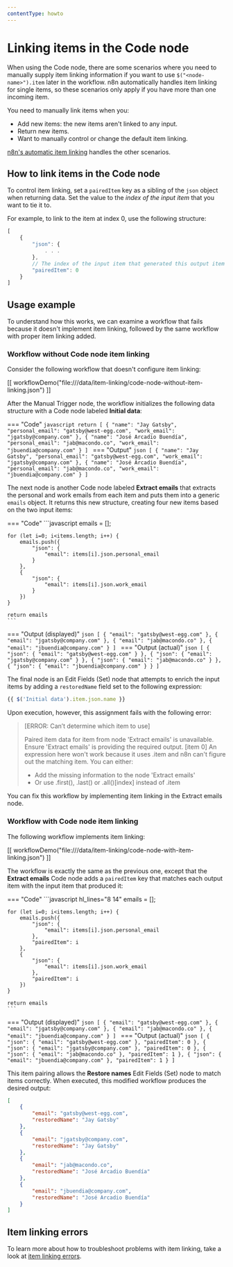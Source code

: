 ```yaml
---
contentType: howto
---
```


<!-- vale off -->

# Linking items in the Code node

When using the Code node, there are some scenarios where you need to manually supply item linking information if you want to use `$("<node-name>").item` later in the workflow. n8n automatically handles item linking for single items, so these scenarios only apply if you have more than one incoming item.

You need to manually link items when you:

* Add new items: the new items aren't linked to any input.
* Return new items.
* Want to manually control or change the default item linking.

[n8n's automatic item linking](/data/referencing-data/item-linking.md#automatic-item-linking) handles the other scenarios.

## How to link items in the Code node

To control item linking, set a `pairedItem` key as a sibling of the `json` object when returning data. Set the value to the *index of the input item* that you want to tie it to.

For example, to link to the item at index 0, use the following structure:

```javascript
[
	{
		"json": {
			. . . 
		},
		// The index of the input item that generated this output item
		"pairedItem": 0
	}
]
```


## Usage example

To understand how this works, we can examine a workflow that fails because it doesn't implement item linking, followed by the same workflow with proper item linking added.

### Workflow without Code node item linking

Consider the following workflow that doesn't configure item linking:

[[ workflowDemo("file:///data/item-linking/code-node-without-item-linking.json") ]]

After the Manual Trigger node, the workflow initializes the following data structure with a Code node labeled **Initial data**:

=== "Code"
	```javascript
	return [
		{
			"name": "Jay Gatsby",
			"personal_email": "gatsby@west-egg.com",
			"work_email": "jgatsby@company.com"
		},
		{
			"name": "José Arcadio Buendía",
			"personal_email": "jab@macondo.co",
			"work_email": "jbuendia@company.com"
		}
	]
	```
=== "Output"
	```json
	[
		{
			"name": "Jay Gatsby",
			"personal_email": "gatsby@west-egg.com",
			"work_email": "jgatsby@company.com"
		},
		{
			"name": "José Arcadio Buendía",
			"personal_email": "jab@macondo.co",
			"work_email": "jbuendia@company.com"
		}
	]
	```

The next node is another Code node labeled **Extract emails** that extracts the personal and work emails from each item and puts them into a generic `emails` object. It returns this new structure, creating four new items based on the two input items:

=== "Code"
	```javascript
	emails = [];

	for (let i=0; i<items.length; i++) {
		emails.push({
			"json": {
				"email": items[i].json.personal_email
			}
		},
		{
			"json": {
				"email": items[i].json.work_email
			}
		})
	}

	return emails
	```
=== "Output (displayed)"
	```json
	[
		{
			"email": "gatsby@west-egg.com"
		},
		{
			"email": "jgatsby@company.com"
		},
		{
			"email": "jab@macondo.co"
		},
		{
			"email": "jbuendia@company.com"
		}
	]
	```
=== "Output (actual)"
	```json
	[
		{
			"json": {
				"email": "gatsby@west-egg.com"
			}
		},
		{
			"json": {
				"email": "jgatsby@company.com"
			}
		},
		{
			"json": {
				"email": "jab@macondo.co"
			}
		},
		{
			"json": {
				"email": "jbuendia@company.com"
			}
		}
	]
	```

The final node is an Edit Fields (Set) node that attempts to enrich the input items by adding a `restoredName` field set to the following expression:

```javascript
{{ $('Initial data').item.json.name }}
```

Upon execution, however, this assignment fails with the following error:

> [ERROR: Can’t determine which item to use]
>
> Paired item data for item from node 'Extract emails' is unavailable. Ensure 'Extract emails' is providing the required output. [item 0]
> An expression here won't work because it uses .item and n8n can't figure out the matching item. You can either:
>
> * Add the missing information to the node 'Extract emails'
> * Or use .first(), .last() or .all()[index] instead of .item

You can fix this workflow by implementing item linking in the Extract emails node.

### Workflow with Code node item linking

The following workflow implements item linking:

[[ workflowDemo("file:///data/item-linking/code-node-with-item-linking.json") ]]

The workflow is exactly the same as the previous one, except that the **Extract emails** Code node adds a `pairedItem` key that matches each output item with the input item that produced it:

=== "Code"
	```javascript hl_lines="8 14"
	emails = [];

	for (let i=0; i<items.length; i++) {
		emails.push({
			"json": {
				"email": items[i].json.personal_email
			},
			"pairedItem": i
		},
		{
			"json": {
				"email": items[i].json.work_email
			},
			"pairedItem": i
		})
	}

	return emails
	```
=== "Output (displayed)"
	```json
	[
		{
			"email": "gatsby@west-egg.com"
		},
		{
			"email": "jgatsby@company.com"
		},
		{
			"email": "jab@macondo.co"
		},
		{
			"email": "jbuendia@company.com"
		}
	]
	```
=== "Output (actual)"
	```json
	[
		{
			"json": {
				"email": "gatsby@west-egg.com"
			},
			"pairedItem": 0
		},
		{
			"json": {
				"email": "jgatsby@company.com"
			},
			"pairedItem": 0
		},
		{
			"json": {
				"email": "jab@macondo.co"
			},
			"pairedItem": 1
		},
		{
			"json": {
				"email": "jbuendia@company.com"
			},
			"pairedItem": 1
		}
	]
	```

This item pairing allows the **Restore names** Edit Fields (Set) node to match items correctly. When executed, this modified workflow produces the desired output:

```json
[
	{
		"email": "gatsby@west-egg.com",
		"restoredName": "Jay Gatsby"
	},
	{
		"email": "jgatsby@company.com",
		"restoredName": "Jay Gatsby"
	},
	{
		"email": "jab@macondo.co",
		"restoredName": "José Arcadio Buendía"
	},
	{
		"email": "jbuendia@company.com",
		"restoredName": "José Arcadio Buendía"
	}
]
```

## Item linking errors

To learn more about how to troubleshoot problems with item linking, take a look at [item linking errors](/data/referencing-data/item-linking.md).
